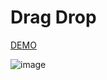 # Drag Drop

[DEMO](https://radiant-alfajores-03bf45.netlify.app/)

![image](https://github.com/ferhatkplnn/drag-drop-react-app/assets/29931637/2b685231-e65b-4142-8386-282e6a4384da)
